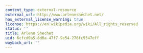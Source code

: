 ```yaml
---
content_type: external-resource
external_url: http://www.arleneshechet.net/
has_external_license_warning: true
license: https://en.wikipedia.org/wiki/All_rights_reserved
status: ''
title: Arlene Shechet
uid: 6cfcd0a5-8d6a-47f7-9e54-276fc9547eff
wayback_url: ''
---
```

